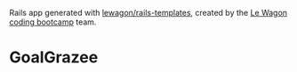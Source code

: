 Rails app generated with [lewagon/rails-templates](https://github.com/lewagon/rails-templates), created by the [Le Wagon coding bootcamp](https://www.lewagon.com) team.
# GoalGrazee
